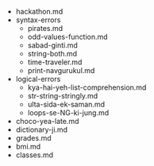 - hackathon.md
- syntax-errors
    - pirates.md
    - odd-values-function.md
    - sabad-ginti.md
    - string-both.md
    - time-traveler.md
    - print-navgurukul.md
- logical-errors
    - kya-hai-yeh-list-comprehension.md
    - str-string-stringly.md
    - ulta-sida-ek-saman.md
    - loops-se-NG-ki-jung.md
- choco-yea-late.md
- dictionary-ji.md
- grades.md
- bmi.md
- classes.md
